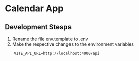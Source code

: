 # Calendar App

## Development Stesps

1. Rename the file env.template to .env
2. Make the respective changes to the environment variables

```
    VITE_API_URL=http://localhost:4000/api
```